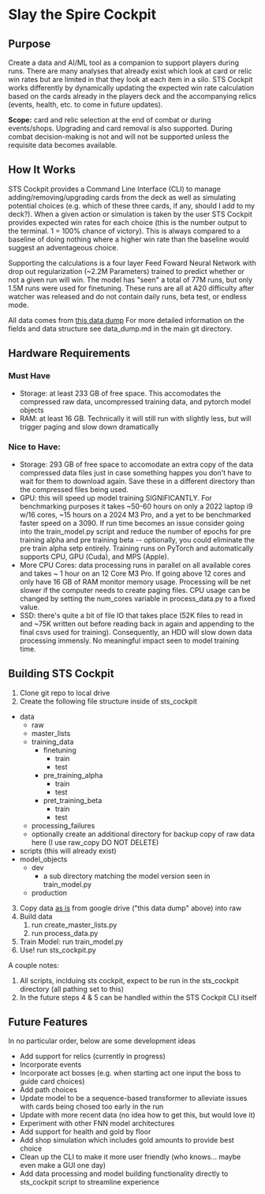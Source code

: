 # Slay the Spire Cockpit

## Purpose
Create a data and AI/ML tool as a companion to support players during runs. There are many analyses that already exist which look at card or relic win rates but are limited in that they look at each item in a silo. STS Cockpit works differently by dynamically updating the expected win rate calculation based on the cards already in the players deck and the accompanying relics (events, health, etc. to come in future updates).

<b>Scope:</b> card and relic selection at the end of combat or during events/shops. Upgrading and card removal is also supported. During combat decision-making is not and will not be supported unless the requisite data becomes available.

## How It Works
STS Cockpit provides a Command Line Interface (CLI) to manage adding/removing/upgrading cards from the deck as well as simulating potential choices (e.g. which of these three cards, if any, should I add to my deck?). When a given action or simulation is taken by the user STS Cockpit provides expected win rates for each choice (this is the number output to the terminal. 1 = 100% chance of victory). This is always compared to a baseline of doing nothing where a higher win rate than the baseline would suggest an adventageous choice.

Supporting the calculations is a four layer Feed Foward Neural Network with drop out regularization (~2.2M Parameters) trained to predict whether or not a given run will win. The model has "seen" a total of 77M runs, but only 1.5M runs were used for finetuning. These runs are all at A20 difficulty after watcher was released and do not contain daily runs, beta test, or endless mode.

All data comes from [this data dump](https://www.reddit.com/r/slaythespire/comments/jt5y1w/77_million_runs_an_sts_metrics_dump/)
For more detailed information on the fields and data structure see data_dump.md in the main git directory.

## Hardware Requirements
### Must Have
- Storage: at least 233 GB of free space. This accomodates the compressed raw data, uncompressed training data, and pytorch model objects
- RAM: at least 16 GB. Technically it will still run with slightly less, but will trigger paging and slow down dramatically

### Nice to Have:
- Storage: 293 GB of free space to accomodate an extra copy of the data compressed data files just in case something happes you don't have to wait for them to download again. Save these in a different directory than the compressed files being used.
- GPU: this will speed up model training SIGNIFICANTLY. For benchmarking purposes it takes ~50-60 hours on only a 2022 laptop i9 w/16 cores, ~15 hours on a 2024 M3 Pro, and a yet to be benchmarked faster speed on a 3090. If run time becomes an issue consider going into the train_model.py script and reduce the number of epochs for pre training alpha and pre training beta -- optionally, you could eliminate the pre train alpha setp entirely. Training runs on PyTorch and automatically supports CPU, GPU (Cuda), and MPS (Apple).
- More CPU Cores: data processing runs in parallel on all available cores and takes ~ 1 hour on an 12 Core M3 Pro. If going above 12 cores and only have 16 GB of RAM monitor memory usage. Processing will be net slower if the computer needs to create paging files. CPU usage can be changed by setting the num_cores variable in process_data.py to a fixed value.
- SSD: there's quite a bit of file IO that takes place (52K files to read in and ~75K written out before reading back in again and appending to the final csvs used for training). Consequently, an HDD will slow down data processing immensly. No meaningful impact seen to model training time.

## Building STS Cockpit
1. Clone git repo to local drive
2. Create the following file structure inside of sts_cockpit
- data
    - raw
    - master_lists
    - training_data
        - finetuning
            - train
            - test
        - pre_training_alpha
            - train
            - test
        - pret_training_beta
            - train
            - test
    - processing_failures
    - optionally create an additional directory for backup copy of raw data here (I use raw_copy DO NOT DELETE)
- scripts (this will already exist)
- model_objects
    - dev
        - a sub directory matching the model version seen in train_model.py
    - production
3. Copy data <u>as is</u> from google drive ("this data dump" above) into raw
4. Build data
    1. run create_master_lists.py
    2. run process_data.py
5. Train Model: run train_model.py
6. Use! run sts_cockpit.py

A couple notes:
1. All scripts, inclduing sts cockpit, expect to be run in the sts_cockpit directory (all pathing set to this)
2. In the future steps 4 & 5 can be handled within the STS Cockpit CLI itself

## Future Features
In no particular order, below are some development ideas
- Add support for relics (currently in progress)
- Incorporate events
- Incorporate act bosses (e.g. when starting act one input the boss to guide card choices)
- Add path choices
- Update model to be a sequence-based transformer to alleviate issues with cards being chosed too early in the run
- Update with more recent data (no idea how to get this, but would love it)
- Experiment with other FNN model architectures
- Add support for health and gold by floor
- Add shop simulation which includes gold amounts to provide best choice
- Clean up the CLI to make it more user friendly (who knows... maybe even make a GUI one day)
- Add data processing and model building functionality directly to sts_cockpit script to streamline experience